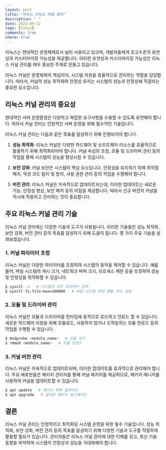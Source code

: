 ```yaml
---
layout: post
title: "리눅스 리눅스 커널 관리"
description: " "
date: 2023-09-12
tags: [linux]
comments: true
share: true
---
```


리눅스는 현대적인 운영체제로서 널리 사용되고 있으며, 개발자들에게 초고수준의 유연성과 커스터마이징 가능성을 제공합니다. 이러한 유연성과 커스터마이징 가능성은 리눅스 커널 관리를 매우 중요한 주제로 만들고 있습니다. 

리눅스 커널은 운영체제의 핵심이자, 시스템 자원을 효율적으로 관리하는 역할을 담당합니다. 따라서, 커널의 성능 최적화와 안정성 유지는 시스템의 성능과 안정성에 직결되는 중요한 요소입니다.

## 리눅스 커널 관리의 중요성

현대적인 서버 운영환경은 다양하고 복잡한 요구사항을 수용할 수 있도록 유연해야 합니다. 따라서 커널 관리는 안정적인 서버 운영을 위해 필수적인 기술입니다. 

리눅스 커널 관리는 다음과 같은 목표를 달성하기 위해 진행되어야 합니다.

1. **성능 최적화**: 리눅스 커널은 다양한 하드웨어 및 소프트웨어 리소스를 효율적으로 활용하기 위해 최적화되어야 합니다. 커널 속성의 조정, 모듈 및 드라이버 관리 등의 작업을 통해 시스템의 성능을 향상시킬 수 있습니다.

2. **보안 강화**: 커널 보안은 시스템의 핵심 요소입니다. 안정성을 유지하기 위해 취약점 패치, 악성 코드 탐지 및 방지, 사용 권한 관리 등의 작업을 수행해야 합니다. 

3. **버전 관리**: 리눅스 커널은 지속적으로 업데이트되는데, 이러한 업데이트는 새로운 기능, 안정성 향상, 보안 패치 등의 이점을 제공합니다. 따라서 신규 버전의 커널을 적시에 적용하고 관리하는 것이 중요합니다.

## 주요 리눅스 커널 관리 기술

리눅스 커널 관리에는 다양한 기술과 도구가 사용됩니다. 이러한 기술들은 성능 최적화, 보안 강화, 버전 관리 등의 목표를 달성하기 위해 도움이 됩니다. 몇 가지 주요 기술을 살펴보겠습니다.

### 1. 커널 파라미터 조정

리눅스 커널은 다양한 파라미터를 조정하여 시스템의 동작을 제어할 수 있습니다. 예를 들어, 파일 시스템의 캐시 크기, 네트워크 버퍼 크기, 프로세스 제한 등을 조정하여 성능 및 안정성을 최적화할 수 있습니다.

```bash
$ sysctl -a   # 시스템의 모든 파라미터 조회
$ sysctl fs.file-max=100000   # 파일 시스템 최대 핸들 개수 설정
```

### 2. 모듈 및 드라이버 관리

리눅스 커널은 모듈과 드라이버를 런타임에 동적으로 로드하고 언로드 할 수 있습니다. 새로운 하드웨어 지원을 위해 모듈로드, 사용하지 않거나 오작동하는 모듈 언로드 등의 작업을 수행할 수 있습니다.

```bash
$ modprobe <module_name>   # 모듈 로드
$ rmmod <module_name>   # 모듈 언로드
```

### 3. 커널 버전 관리

리눅스 커널은 지속적으로 업데이트되며, 이러한 업데이트를 효과적으로 관리해야 합니다. 주요 배포판들은 패키지 관리자를 통해 커널 패키지를 제공하므로, 패키지 매니저를 사용하여 커널을 업데이트할 수 있습니다.

```bash
$ apt update   # 패키지 목록 업데이트
$ apt upgrade   # 설치된 패키지 업그레이드
```

## 결론

리눅스 커널 관리는 안정적이고 최적화된 시스템 운영을 위한 필수 기술입니다. 성능 최적화, 보안 강화, 버전 관리 등의 목표를 달성하기 위해 다양한 기술과 도구를 적절하게 활용할 필요가 있습니다. 관리자들은 리눅스 커널 관리에 대한 이해를 갖고, 최신 기술 동향을 파악하여 시스템의 안정성과 성능을 극대화해야 합니다.